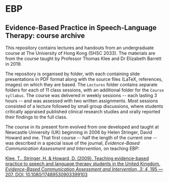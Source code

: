 # EBP

## Evidence-Based Practice in Speech-Language Therapy: course archive

This repository contains lectures and handouts from an undergraduate course at The University of Hong Kong (SHSC 2033). The materials are from the course taught by Professor Thomas Klee and Dr Elizabeth Barrett in 2019. 

The repository is organised by folder, with each containing slide presentations in PDF format along with the source files (LaTeX, references, images) on which they are based. The `Lectures` folder contains separate folders for each of 11 class sessions, with an additional folder for the `Course syllabus`. The course was delivered in weekly sessions -- each lasting 3 hours -- and was assessed with two written assignments. Most sessions consisted of a lecture followed by small group discussions, where students critically appraised published clinical research studies and orally reported their findings to the full class.

The course in its present form evolved from one developed and taught at Newcastle University (UK) beginning in 2006 by Helen Stringer, David Howard and me. That first course -- half the length of the current one -- was described in a special issue of the journal, _Evidence-Based Communication Assessment and Intervention,_ on teaching EBP:

[Klee, T., Stringer, H. & Howard, D. (2009). Teaching evidence-based practice to speech and language therapy students in the United Kingdom. _Evidence-Based Communication Assessment and Intervention, 3: 4,_ 195 — 207. DOI: 10.1080/17489530903399103](https://doi.org/10.1080/17489530903399103)